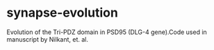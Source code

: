 # synapse-evolution
Evolution of the Tri-PDZ domain in PSD95 (DLG-4 gene).Code used in manuscript by Nilkant, et. al.
